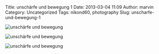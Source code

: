 Title: unschärfe und bewegung 1
Date: 2013-03-04 11:09
Author: marvin
Category: Uncategorized
Tags: nikond60, photography
Slug: unscharfe-und-bewegung-1

![unschärfe und bewegung]({static}/images/8526796909_84d20c498e_b.jpg)

![unschärfe und bewegung]({static}/images/8526796935_7788eca8e9_b.jpg)

![unschärfe und bewegung]({static}/images/8526796949_611de58abc_b.jpg)

